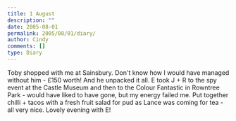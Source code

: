 ```yaml
---
title: 1 August
description: ""
date: 2005-08-01
permalink: 2005/08/01/diary/
author: Cindy
comments: []
type: Diary
---
```


Toby shopped with me at Sainsbury. Don't know how I would have managed without him - £150 worth! And he unpacked it all. E took J + R to the spy event at the Castle Museum and then to the Colour Fantastic in Rowntree Park - would have liked to have gone, but my energy failed me. Put together chilli + tacos with a fresh fruit salad for pud as Lance was coming for tea - all very nice. Lovely evening with E!
